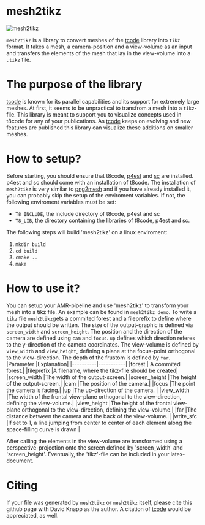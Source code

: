 # mesh2tikz
![mesh2tikz](https://user-images.githubusercontent.com/26361975/222916366-ef66137d-6725-4c0d-b628-2686c55e765f.png)

`mesh2tikz` is a library to convert meshes of the [tcode](https://github.com/DLR-AMR/t8code) library into `tikz` format. It takes a mesh, a camera-position and a view-volume as an input and transfers the elements of the mesh that lay in the view-volume into a `.tikz` file. 

# The purpose of the library
[tcode](https://github.com/DLR-AMR/t8code) is known for its parallel capabilities and its support for extremely large meshes. At first, it seems to be unpractical to transfrom a mesh into a `tikz`-file. 
This library is meant to support you to visualize concepts used in t8code for any of your publications. As [tcode](https://github.com/DLR-AMR/t8code) keeps on evolving and new features are published this library can visualize these additions on smaller meshes. 

# How to setup?
Before starting, you should ensure that t8code, [p4est](https://github.com/cburstedde/p4est) and [sc](https://github.com/cburstedde/libsc) are installed. p4est and sc should come with an installation of t8code. The installation of `mesh2tikz` is very similar to [png2mesh](https://github.com/DLR-AMR/png2mesh) and if you have already installed it, you can probably skip the setup of the enviroment variables. If not, the following enviroment variables must be set:
- `T8_INCLUDE`, the include directory of t8code, p4est and sc
- `T8_LIB`, the directory containing the libraries of t8code, p4est and sc.

The following steps will build 'mesh2tikz' on a linux enviroment:
1. `mkdir build`
2. `cd build`
3. `cmake ..`
4. `make`

# How to use it?
You can setup your AMR-pipeline and use 'mesh2tikz' to transform your mesh into a tikz file. An example can be found in `mesh2tikz_demo`.
To write a `tikz` file `mesh2tikz`gets a commited forest and a fileprefix to define where the output should be written. 
The size of the output-graphic is defined via `screen_width` and `screen_height`. The position and the direction of the camera are defined using
`cam` and `focus`. `up` defines which direction referes to the y-direction of the camera coordinates. The view-volume is defined by `view_width` and `view_height`, defining a plane at the focus-point orthogonal to the view-direction. The depth of the frustom is defined by `far`. 
|Parameter |Explanation|
|----------|-----------|
|forest          | A commited forest.|
|fileprefix      |A filename, where the tikz-file should be created|
|screen_width    |The width of the output-screen.|
|screen_height   |The height of the output-screen.|
|cam             |The position of the camera.|
|focus           |The point the camera is facing.|
|up              |The up-direction of the camera. |
|view_width      |The width of the frontal view-plane orthogonal to the view-direction, defining the view-volume.|
|view_height     |The height of the frontal view-plane orthogonal to the view-direction, defining the view-volume.|
|far             |The distance between the camera and the back of the view-volume. |
|write_sfc       |If set to 1, a line jumping from center to center of each element along the space-filling curve is drawn |

After calling the elements in the view-volume are transformed using a perspective-projection onto the screen defined by 'screen_width' and 'screen_height'. Eventually, the 'tikz'-file can be included in your latex-document. 

# Citing
If your file was generated by `mesh2tikz` or `mesh2tikz` itself, please cite this github page with David Knapp as the author. A citation of [tcode](https://github.com/DLR-AMR/t8code) would be appreciated, as well. 
